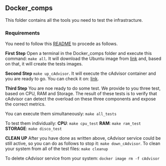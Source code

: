 ## Docker_comps
This folder contains all the tools you need to test the infrastracture.

### Requirements
You need to follow this [README](Tumino-Sergi/blob/main/SystemMonitor/Client/README.md) to procede as follows.

**First Step**
Open a terminal in the Docker_comps folder and execute this command: ```make all```.
It will download the Ubuntu image from [link](https://hub.docker.com/_/ubuntu) and, based on that, it will create the tests images.

**Second Step**
```make up_cAdvisor```.
It will execute the cAdvisor container and you are ready to go.
You can check it on: [link](http://localhost:8080).

**Third Step**
You are noe ready to do some test. We provide to you three test, based on CPU, RAM and Storage.
The result of these tests is to verify that cAdvisor can detect the overload on these three components and expose the correct metrics.

You can execute them simultaneously: ```make all_tests```

To test them individually:
**CPU**: ```make cpu_test```
**RAM**: ```make ram_test```
**STORAGE**: ```make disco_test```

**CLEAN UP**
After you have done as written above, cAdvisor service could be still active, so you can do as follows to stop it: ```make down_cAdvisor```.
To clean your system from all of the test files: ```make cleanup```

To delete cAdvisor service from your system: ```docker image rm -f cAdvisor```
